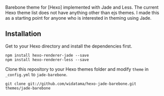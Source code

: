 
Barebone theme for [Hexo] implemented with Jade and Less. The current Hexo theme list does not have anything other than ejs themes. I made this as a starting point for anyone who is interested in theming using Jade.  

## Installation

Get to your Hexo directory and install the dependencies first.

```shell
npm install hexo-renderer-jade --save
npm install hexo-renderer-less --save
```

Clone this repository to your Hexo themes folder and modify `theme` in `_config.yml` to `jade-barebone`.

```shell
git clone git://github.com/widatama/hexo-jade-barebone.git themes/jade-barebone
```
